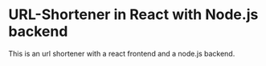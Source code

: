 # URL-Shortener in React with Node.js backend
This is an url shortener with a react frontend and a node.js backend.